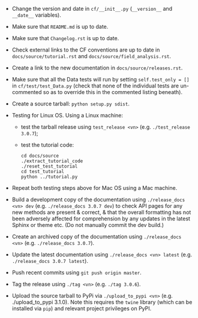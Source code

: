 * Change the version and date in `cf/__init__.py` (`__version__` and
  `__date__` variables).

* Make sure that `README.md` is up to date.

* Make sure that `Changelog.rst` is up to date.

* Check external links to the CF conventions are up to date in
  `docs/source/tutorial.rst` and `docs/source/field_analysis.rst`.

* Create a link to the new documentation in `docs/source/releases.rst`.

* Make sure that all the Data tests will run by setting `self.test_only = []`
  in `cf/test/test_Data.py` (check that none of the individual tests are
  un-commented so as to override this in the commented listing beneath).

* Create a source tarball: `python setup.py sdist`.

* Testing for Linux OS. Using a Linux machine:
  * test the tarball release using `test_release <vn>`
    (e.g. `./test_release 3.0.7`);
  * test the tutorial code:

        cd docs/source
        ./extract_tutorial_code
        ./reset_test_tutorial
        cd test_tutorial
        python ../tutorial.py

* Repeat both testing steps above for Mac OS using a Mac machine.

* Build a development copy of the documentation using
  `./release_docs <vn> dev` (e.g. `./release_docs 3.0.7 dev`) to check API
  pages for any new methods are present & correct, & that the overall
  formatting has not been adversely affected for comprehension by any updates
  in the latest Sphinx or theme etc. (Do not manually commit the dev build.)

* Create an archived copy of the documentation using
  `./release_docs <vn>` (e.g. `./release_docs 3.0.7`).

* Update the latest documentation using `./release_docs <vn> latest`
  (e.g. `./release_docs 3.0.7 latest`).

* Push recent commits using `git push origin master`.

* Tag the release using `./tag <vn>` (e.g. `./tag 3.0.6`).

* Upload the source tarball to PyPi via `./upload_to_pypi <vn>` (e.g.
  ./upload_to_pypi 3.1.0). Note this requires the `twine` library (which
  can be installed via `pip`) and relevant project privileges on PyPI.
